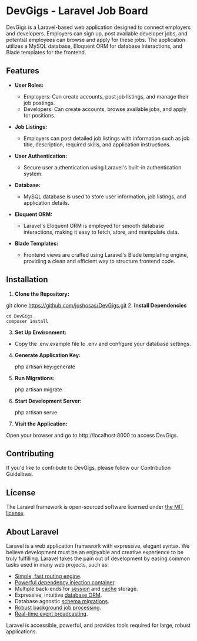 # DevGigs - Laravel Job Board

DevGigs is a Laravel-based web application designed to connect employers and developers. Employers can sign up, post available developer jobs, and potential employees can browse and apply for these jobs. The application utilizes a MySQL database, Eloquent ORM for database interactions, and Blade templates for the frontend.

## Features

-   **User Roles:**

    -   Employers: Can create accounts, post job listings, and manage their job postings.
    -   Developers: Can create accounts, browse available jobs, and apply for positions.

-   **Job Listings:**

    -   Employers can post detailed job listings with information such as job title, description, required skills, and application instructions.

-   **User Authentication:**

    -   Secure user authentication using Laravel's built-in authentication system.

-   **Database:**

    -   MySQL database is used to store user information, job listings, and application details.

-   **Eloquent ORM:**

    -   Laravel's Eloquent ORM is employed for smooth database interactions, making it easy to fetch, store, and manipulate data.

-   **Blade Templates:**
    -   Frontend views are crafted using Laravel's Blade templating engine, providing a clean and efficient way to structure frontend code.

## Installation

1.  **Clone the Repository:**

git clone https://github.com/joshosas/DevGigs.git 2. **Install Dependencies**

    cd DevGigs
    composer install

3. **Set Up Environment:**

-   Copy the .env.example file to .env and configure your database settings.

4. **Generate Application Key:**

    php artisan key:generate

5. **Run Migrations:**

    php artisan migrate

6. **Start Development Server:**

    php artisan serve

7. **Visit the Application:**

Open your browser and go to http://localhost:8000 to access DevGigs.

## Contributing

If you'd like to contribute to DevGigs, please follow our Contribution Guidelines.

## License

The Laravel framework is open-sourced software licensed under [the MIT license](https://opensource.org/licenses/MIT).

## About Laravel

Laravel is a web application framework with expressive, elegant syntax. We believe development must be an enjoyable and creative experience to be truly fulfilling. Laravel takes the pain out of development by easing common tasks used in many web projects, such as:

-   [Simple, fast routing engine](https://laravel.com/docs/routing).
-   [Powerful dependency injection container](https://laravel.com/docs/container).
-   Multiple back-ends for [session](https://laravel.com/docs/session) and [cache](https://laravel.com/docs/cache) storage.
-   Expressive, intuitive [database ORM](https://laravel.com/docs/eloquent).
-   Database agnostic [schema migrations](https://laravel.com/docs/migrations).
-   [Robust background job processing](https://laravel.com/docs/queues).
-   [Real-time event broadcasting](https://laravel.com/docs/broadcasting).

Laravel is accessible, powerful, and provides tools required for large, robust applications.
